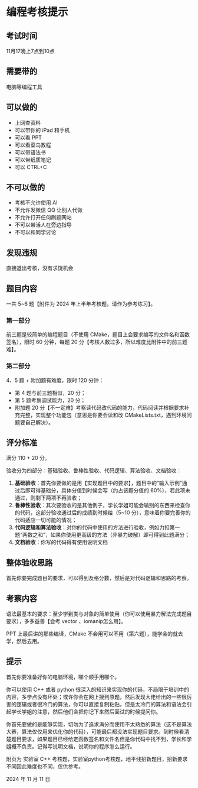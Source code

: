 # 编程考核提示

## 考试时间

11月17晚上7点到10点

## 需要带的

电脑等编程工具

## 可以做的

- 上网查资料
- 可以带你的 iPad 和手机
- 可以看 PPT
- 可以看菜鸟教程
- 可以带语法书
- 可以带纸质笔记
- 可以 CTRL+C

## 不可以做的

- 考核不允许使用 AI
- 不允许发微信 QQ 让别人代做
- 不允许打开任何刷题网站
- 不可以带活人在旁边指导
- 不可以和同学讨论

## 发现违规

直接退出考核，没有求饶机会

## 题目内容

一共 5~6 题【附件为 2024 年上半年考核题，请作为参考练习】。

### 第一部分

前三题是较简单的编程题目（不使用 CMake，题目上会要求编写的文件名和函数签名），限时 60 分钟，每题 20 分【考核人数过多，所以难度比附件中的前三题难】。

### 第二部分

4、5 题 + 附加题有难度，限时 120 分钟：

- 第 4 题与前三题相似，20 分；
- 第 5 题考察调试能力，20 分；
- 附加题 20 分【不一定难】考察读代码改代码的能力，代码阅读并根据要求补充完整，实现整个功能包（意思是你要会读和改 CMakeLists.txt，遇到环境问题要自己解决）。

## 评分标准

满分 110 + 20 分。

验收分为四部分：基础验收、鲁棒性验收、代码逻辑、算法验收、文档验收：

1. **基础验收**：首先你要做的是用【实现题目中的要求】，题目中的“输入示例”通过后即可得基础分，具体分值到时候会写（约占该题分值的 60%），若此项未通过，则剩下两项不再验收；
2. **鲁棒性验收**：其次要验收的是其他例子，学长学姐可能会输别的东西来检查你的代码，这部分验收通过后的成绩到时候给（5~10 分），意味着你要完善你的代码适应一切可能的情况；
3. **代码逻辑和算法验收**：对你的代码中使用的方法进行验收，例如力扣第一题“两数之和”，如果你使用更高级的方法（非暴力破解）即可得到此题满分；
4. **文档验收**：你写的代码得有使用说明文档

## 整体验收思路

首先你要完成题目的要求，可以得到及格分数，然后是对代码逻辑和思路的考察。

## 考察内容

语法最基本的要求：至少学到类与对象的简单使用（你可以使用暴力解法完成题目要求），多多益善【会考 vector 、iomanip怎么用】。

PPT 上最后讲的那些编译，CMake 不会用可以不用（第六题），能学会的就去学，然后去用。

## 提示

首先你要准备好你的电脑环境，哪个顺手用哪个。

你可以使用 C++ 或者 python 很深入的知识来实现你的代码，不局限于培训中的内容，多学点没有坏处；或许你会在网上搜到原题，然后发现大佬给出的一些很厉害的逻辑或者很冷门的算法，你可以直接复制粘贴，但是太冷门的算法和语法会引起学长学姐的注意，然后他们会把你记下来然后面试的时候提问你。

你首先要做的是能够实现，切勿为了追求满分而使用不太熟悉的算法（这不是算法大赛，算法仅仅用来优化你的代码），可能最后都没法实现题目要求。到时候看清楚题目要求，如果题目已经给定函数签名和文件名但是你代码中找不到，学长和学姐概不负责。记得写说明文档，说明你的程序怎么运行。

附页为 实验室 C++ 考核题，实验室python考核题，地平线招新题目，招新要求不同因此难度也不同，仅供参考。

2024 年 11 月 11 日
